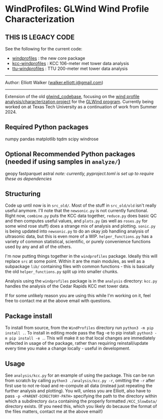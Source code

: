 WindProfiles: GLWind Wind Profile Characterization
====================================

## THIS IS LEGACY CODE

See the following for the current code:
- [windprofiles](https://github.com/intergalactyc/windprofiles) : the new core package
- [kcc-windprofiles](https://github.com/intergalactyc/kcc-windprofiles) : KCC 106-meter met tower data analysis
- [ttu-windprofiles](https://github.com/intergalactyc/ttu-windprofiles) : TTU 200-meter met tower data analysis

***

Author: Elliott Walker (walker.elliott.j@gmail.com)

***

Extension of the old [glwind_codebase](https://github.com/windysensors/glwind_codebase/), focusing on the [wind profile analysis/characterization project](https://engineering.csuohio.edu/glwind_reu/wind-profile-characterization-based-surface-terrain-and-atmospheric-thermal-stability) for the [GLWind program](https://engineering.csuohio.edu/glwind_reu/glwind_reu). Currently being worked on at Texas Tech University as a continuation of work from Summer 2024.

Required Python packages
-----------------------
numpy
pandas
matplotlib
tqdm
scipy
windrose

Optional Recommended Python packages (needed if using samples in `analyze/`)
-----------------------
geopy
fastparquet
astral
*note: currently, pyproject.toml is set up to require these as dependencies*

Structuring
-----------------------
Code up until now is in `src_old/`. Most of the stuff in `src_old/old` isn't really useful anymore. I'll note that the `newsonic.py` is not currently functional. Right now, `combine.py` puts the KCC data together, `reduce.py` does basic QC and then computes useful values, and `plots.py` (as well as `roses.py` for some wind rose stuff) does a strange mix of analysis and plotting. `sonic.py` is being updated into `newsonic.py` to do an okay job handling analysis of ultrasonic data, but this is even more of a WIP. `helper_functions.py` has a variety of common statistical, scientific, or purely convenience functions used by any and all of the others.

I'm now putting things together in the `windprofiles` package. Ideally this will replace `src` at some point. Within it are the main modules, as well as a subpackage `lib/` containing files with common functions - this is basically the old `helper_functions.py` split up into smaller chunks.

Analysis using the `windprofiles` package is in the `analysis` directory: `kcc.py` handles the analysis of the Cedar Rapids KCC met tower data.

If for some unlikely reason you are using this while I'm working on it, feel free to contact me at the above email with questions.

Package install
----------------------
To install from source, from the `WindProfiles` directory run `python3 -m pip install .`. To install in editing mode pass the flag -e to pip install: `python3 -m pip install -e .`. This will make it so that local changes are immediately reflected in usage of the package, rather than requiring reinstall/update every time you make a change locally - useful in development.

Usage
----------------------
See `analysis/kcc.py` for an example of using the package. This can be run from scratch by calling `python3 ./analysis/kcc.py -r`, omitting the `-r` after first use to not re-load and re-compute all data (instead just repeating the further analysis and plotting). You will, unless you are Elliott, also have to pass `-p <PARENT-DIRECTORY-PATH>` specifying the path to the directory within which a subdirectory `data` containing the properly formatted `/KCC_SlowData/` directory exists. (If you need this, which you likely do because the format of the files matters, contact me at the above email!)
